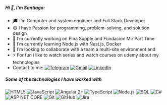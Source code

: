 ##### Hi 👋, I'm Santiago:
- 🎓 I’m Computer and system engineer and Full Stack Developer
- 😄 I have Passion for programming, problem-solving, and solution design
- 🔭 I’m currently working on Pina Supply and Fundacion Mir Part Time
- 🌱 I’m currently learning Node.js with Nest.js, Docker
- 👯 I’m looking to collaborate with a team a multi-site environment and 
- ⚡ For fun i like to watch series and watch courses on udemy about my technologies
- Contact to me: 
[![Telegram](https://img.shields.io/badge/-TELEGRAM-000000?style=flat&logo=telegram)](https://t.me/santiago503)
[![Gmail](https://img.shields.io/badge/-GMAIL-000000?style=flat&logo=gmail)](mailto:santiago.503.es@gmail.com)
[![LinkedIn](https://img.shields.io/badge/-LINKEDIN-000000?style=flat&logo=linkedin)](https://www.linkedin.com/in/santiago-encarnacion-smith-8260bb118)

##### Some of the technologies I have worked with
![HTML5](https://img.shields.io/badge/-HTML5-000000?style=flat&logo=html5)
![JavaScript](https://img.shields.io/badge/-JavaScript-000000?style=flat&logo=javascript)
![Angular 2+](https://img.shields.io/badge/Angular%202+-000000?style=flat&logo=Angular)
![TypeScript](https://img.shields.io/badge/-TypeScript-000000?style=flat&logo=typescript)
![Node.js](https://img.shields.io/badge/-Node.js-000000?style=flat&logo=node.js&logoColor=339933)
![SQL](https://img.shields.io/badge/-SQL-000000?style=flat&logo=postgresql)
![C#](https://img.shields.io/badge/-C%20Sharp-000000?style=flat&logo=microsoft&logoColor=blue)
![ASP NET CORE](https://img.shields.io/badge/ASP%20NET%20CORE-000000?style=flat&logo=microsoft)
![Git](https://img.shields.io/badge/-Git-000000?style=flat&logo=git&logoColor=F05032)
![GitHub](https://img.shields.io/badge/-GitHub-000000?style=flat&logo=github&logoColor=181717)
![Jira](https://img.shields.io/badge/-Jira-000000?style=flat&logo=jira-software&logoColor=white&logoColor=0052CC)

